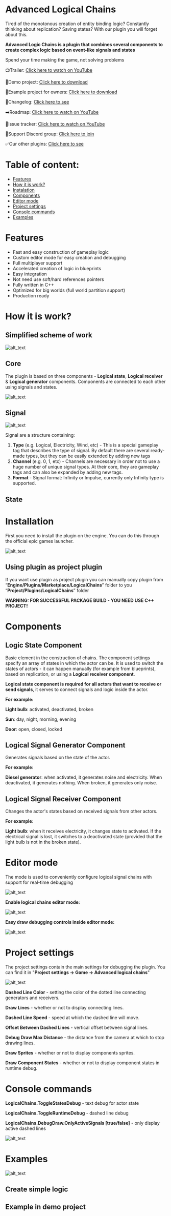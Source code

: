 # Advanced Logical Chains
Tired of the monotonous creation of entity binding logic? Constantly thinking about replication? Saving states? With our plugin you will forget about this.

**Advanced Logic Chains is a plugin that combines several components to create complex logic based on event-like signals and states**

Spend your time making the game, not solving problems

📺Trailer: [Click here to watch on YouTube](https://youtu.be/ORbq8y8v53c)

📂Demo project: [Click here to download](https://drive.google.com/drive/folders/1iB-wzi5HbQ1Z6RaKk9LkEErb7-Z9iFu6?usp=sharing)

📂Example project for owners: [Click here to download](https://drive.google.com/drive/folders/1H2EZMnxkOb9KNYtfeYfUN-U6V6ydbAlO?usp=sharing)

📝Changelog: [Click here to see](https://github.com/SpaceRaccoonGameStudio/AdvancedLogicalChains/blob/main/CHANGELOG.md)

➡️Roadmap: [Click here to watch on YouTube](https://github.com/orgs/SpaceRaccoonGameStudio/projects/2/views/1)

🚧Issue tracker: [Click here to watch on YouTube](https://github.com/SpaceRaccoonGameStudio/AdvancedLogicalChains/issues)

💬Support Discord group: [Click here to join](https://discord.gg/4FtCJnMuxb)

✅Our other plugins: [Click here to see](https://www.unrealengine.com/marketplace/en-US/profile/Space+Raccoon+Game+Studio?count=20&sortBy=effectiveDate&sortDir=DESC&start=0)

# Table of content:
 - [Features](#features)
 - [How it is work?](#how-it-is-work)
 - [Instalation](#installation)
 - [Components](#components)
 - [Editor mode](#editor-mode)
 - [Project settings](#project-settings)
 - [Console commands](#console-commands)
 - [Examples](#examples)

# Features

* Fast and easy construction of gameplay logic
* Custom editor mode for easy creation and debugging
* Full multiplayer support
* Accelerated creation of logic in blueprints
* Easy integration
* Not need use soft/hard references pointers
* Fully written in C++
* Optimized for big worlds (full world partition support)
* Production ready


# How it is work?

## Simplified scheme of work
![alt_text](images/sheme_v.jpg "sheme")

## Core

The plugin is based on three components - **Logical state**, **Logical receiver** & **Logical generator** components. 
Components are connected to each other using signals and states. 

![alt_text](images/image_1.png "components")


## Signal
![alt_text](images/signal_desc.png "signal")

Signal are a structure containing:

1) **Type** (e.g. Logical, Electricity, Wind, etc) - This is a special gameplay tag that describes the type of signal. By default there are several ready-made types, but they can be easily extended by adding new tags
2) **Channel** (e.g. 0, 1, etc) - Channels are necessary in order not to use a huge number of unique signal types. At their core, they are gameplay tags and can also be expanded by adding new tags.
3) **Format** - Signal format: Infinity or Impulse, currently only Infinity type is supported.

## State

# Installation

First you need to install the plugin on the engine. You can do this through the official epic games launcher.

![alt_text](images/image_2.png "Installation")


## Using plugin as project plugin

If you want use plugin as project plugin you can manually copy plugin from “**Engine/Plugins/Marketplace/LogicalChains**” folder to you “**Project/Plugins/LogicalChains**” folder

**WARNING: FOR SUCCESSFUL PACKAGE BUILD - YOU NEED USE C++ PROJECT!**

# Components
## Logic State Component
Basic element in the construction of chains. The component settings specify an array of states in which the actor can be.
It is used to switch the states of actors - it can happen manually (for example from blueprints), based on replication, or using a **Logical receiver component**. 

**Logical state component is required for all actors that want to receive or send signals**, it serves to connect signals and logic inside the actor.

**For example:**

**Light bulb**: activated, deactivated, broken

**Sun**: day, night, morning, evening

**Door**: open, closed, locked

## Logical Signal Generator Component
Generates signals based on the state of the actor.

**For example:**

**Diesel generator**: when activated, it generates noise and electricity. When deactivated, it generates nothing. When broken, it generates only noise.

## Logical Signal Receiver Component
Changes the actor's states based on received signals from other actors.

**For example:**

**Light bulb**: when it receives electricity, it changes state to activated. If the electrical signal is lost, it switches to a deactivated state (provided that the light bulb is not in the broken state).

# Editor mode

The mode is used to conveniently configure logical signal chains with support for real-time debugging

![alt_text](images/editor_mode.png "Editor mode")

**Enable logical chains editor mode:**

![alt_text](images/editor_mode_enable.png "Enable editor mode")

**Easy draw debugging controls inside editor mode:**

![alt_text](images/editor_mode_debug.png "Editor mode debug")

# Project settings

The project settings contain the main settings for debugging the plugin. You can find it in "**Project settings -> Game -> Advanced logical chains**"

![alt_text](images/image_3.png "Project settings")

**Dashed Line Color** - setting the color of the dotted line connecting generators and receivers.

**Draw Lines** - whether or not to display connecting lines.

**Dashed Line Speed** - speed at which the dashed line will move.

**Offset Between Dashed Lines** - vertical offset between signal lines.

**Debug Draw Max Distance** - the distance from the camera at which to stop drawing lines.

**Draw Sprites** - whether or not to display components sprites.

**Draw Component States** - whether or not to display component states in runtime debug.

# Console commands

**LogicalChains.ToggleStatesDebug** - text debug for actor state

**LogicalChains.ToggleRuntimeDebug** - dashed line debug

**LogicalChains.DebugDraw.OnlyActiveSignals [true/false]** - only display active dashed lines

![alt_text](images/debug_states.png "debug states")


# Examples
![alt_text](images/signal_desc.png "signal")

## Create simple logic

## Example in demo project

